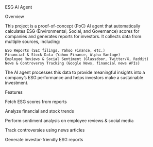 ESG AI Agent

Overview

This project is a proof-of-concept (PoC) AI agent that automatically calculates ESG (Environmental, Social, and Governance) scores for companies and generates reports for investors. It collects data from multiple sources, including:

    ESG Reports (SEC filings, Yahoo Finance, etc.)
    Financial & Stock Data (Yahoo Finance, Alpha Vantage)
    Employee Reviews & Social Sentiment (Glassdoor, Twitter/X, Reddit)
    News & Controversy Tracking (Google News, financial news APIs)

The AI agent processes this data to provide meaningful insights into a company’s ESG performance and helps investors make a sustainable investment.

Features

Fetch ESG scores from reports

Analyze financial and stock trends

Perform sentiment analysis on employee reviews & social media

Track controversies using news articles

Generate investor-friendly ESG reports
